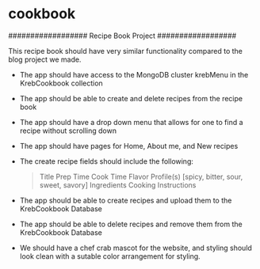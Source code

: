 # cookbook

################## Recipe Book Project ##################

This recipe book should have very similar functionality compared to the blog project we made.

* The app should have access to the MongoDB cluster krebMenu in the KrebCookbook collection

* The app should be able to create and delete recipes from the recipe book

* The app should have a drop down menu that allows for one to find a recipe without scrolling down

* The app should have pages for Home, About me, and New recipes

* The create recipe fields should include the following:
    > Title
    > Prep Time
    > Cook Time
    > Flavor Profile(s) [spicy, bitter, sour, sweet, savory]
    > Ingredients
    > Cooking Instructions

* The app should be able to create recipes and upload them to the KrebCookbook Database

* The app should be able to delete recipes and remove them from the KrebCookbook Database

* We should have a chef crab mascot for the website, and styling should look clean with a sutable color arrangement for styling.

